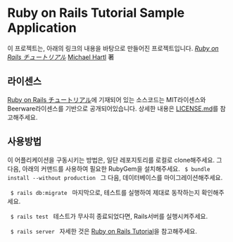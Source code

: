 # Ruby on Rails Tutorial Sample Application

이 프로젝트는, 아래의 링크의 내용을 바탕으로 만들어진 프로젝트입니다.
[_Ruby on Rails チュートリアル_](https://railstutorial.jp/)
[Michael Hartl](http://www.michaelhartl.com/) 著

## 라이센스

[Ruby on Rails チュートリアル](https://railstutorial.jp/)에 기재되어 있는
소스코드는 MIT라이센스와 Beerware라이센스를 기반으로 공개되어있습니다.
상세한 내용은 [LICENSE.md](LICENSE.md)를 참고해주세요.

## 사용방법

이 어플리케이션을 구동시키는 방법은, 일단 레포지토리를 로컬로 clone해주세요.
그 다음, 아래의 커맨드를 사용하여 필요한 RubyGem을 설치해주세요.
​`
$ bundle install --without production
​`
그 다음, 데이터베이스를 마이그레이션해주세요.

​`
$ rails db:migrate
​`
마지막으로, 테스트를 실행하여 제대로 동작하는지 확인해주세요.

​`
$ rails test
​`
테스트가 무사히 종료되었다면, Rails서버를 실행시켜주세요.

​`
$ rails server
​`
자세한 것은 [Ruby on Rails Tutorial](https://www.railstutorial.org/)을 참고해주세요.
